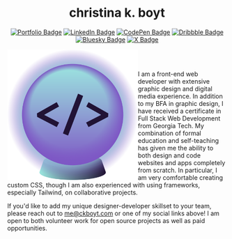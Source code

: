 <h1 align="center">
christina k. boyt
</h1>

<p align="center">
  <a href="https://ckboyt.com" target="_blank" rel="noreferrer"><img src="https://img.shields.io/badge/Portfolio-7E57C5?style=for-the-badge&logo=data:image/png;base64,iVBORw0KGgoAAAANSUhEUgAAAA4AAAAOCAYAAAAfSC3RAAAAGXRFWHRTb2Z0d2FyZQBBZG9iZSBJbWFnZVJlYWR5ccllPAAAANpJREFUeNqkkoENgkAMRe8IA7CBjMAG6gTKBDICTiBOgE5gnAA3ECeADYwTiBPg/8m/5EI0RmjyKO21/Q2cMR+s7/sEnEAOYvPLULQGjZqu4Cn4vvjWxOIKRIor5SKqamDm6kOnRG+tTRXncFRIkevgO+SW8FRmSezUGqek+A7K4XqIC61ehDqsNdkovoCX18ChO5BQHRwCPDZKOGPjzf/CXBE8MJzrnlkfmJEWaELr5WowdwFUeEalGX+LNmxHfxy36h6UXs0RZIMmDl6B7aQLMP3K/XvJ3wIMAJHMAWYMqhiJAAAAAElFTkSuQmCC&logoColor=white" alt="Portfolio Badge" /></a>
  <a href="https://www.linkedin.com/in/ckboyt/" target="_blank" rel="noreferrer"><img src="https://img.shields.io/badge/LinkedIn-0077B5?style=for-the-badge&logo=linkedin&logoColor=white" alt="LinkedIn Badge" /></a>
  <a href="https://codepen.io/CKBoyt" target="_blank" rel="noreferrer"><img src="https://img.shields.io/badge/CodePen-1e1f26?style=for-the-badge&logo=codepen&logoColor=white" alt="CodePen Badge" /></a>
  <a href="https://dribbble.com/CKBoyt" target="_blank" rel="noreferrer"><img src="https://img.shields.io/badge/Dribbble-EA4C89?style=for-the-badge&logo=dribbble&logoColor=white" alt="Dribbble Badge" /></a>
  <a href="https://bsky.app/profile/ckboyt.com" target="_blank" rel="noreferrer"><img src="https://img.shields.io/badge/Bluesky-0285FF?logo=bluesky&logoColor=fff&style=for-the-badge" alt="Bluesky Badge" /></a>
  <a href="https://twitter.com/CKBoyt" target="_blank" rel="noreferrer"><img src="https://shields.io/badge/X-000000?logo=x&logoColor=white&style=for-the-badge" alt="X Badge" /></a>
</p>

<img align="left" src="https://raw.githubusercontent.com/CKBoytGT/CKBoytGT.github.io/main/public/crystall-ball-static.svg" alt="Glowing purple and green crystal ball with a code symbol inside" height="300px">
<br>
<br>
<p>I am a front-end web developer with extensive graphic design and digital media experience. In addition to my BFA in graphic design, I have received a certificate in Full Stack Web Development from Georgia Tech. My combination of formal education and self-teaching has given me the ability to both design and code websites and apps completely from scratch. In particular, I am very comfortable creating custom CSS, though I am also experienced with using frameworks, especially Tailwind, on collaborative projects.</p>

<p>If you'd like to add my unique designer-developer skillset to your team, please reach out to <a href="mailto:me@ckboyt.com">me@ckboyt.com</a> or one of my social links above! I am open to both volunteer work for open source projects as well as paid opportunities.</p>
